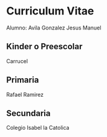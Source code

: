 # Curriculum Vitae
Alumno: Avila Gonzalez Jesus Manuel

## Kinder o Preescolar
Carrucel 

## Primaria
Rafael Ramirez

## Secundaria
Colegio Isabel la Catolica